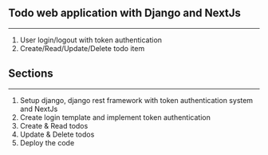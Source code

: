 ## Todo web application with Django and NextJs
--------------------------
1.  User login/logout with token authentication
2.  Create/Read/Update/Delete todo item


##  Sections
-----------
1.  Setup django, django rest framework with token authentication system and NextJs
2.  Create login template and implement token authentication
3.  Create & Read todos
4.  Update & Delete todos
5.  Deploy the code
